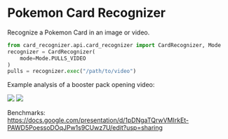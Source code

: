 # Pokemon Card Recognizer

Recognize a Pokemon Card in an image or video.

```python
from card_recognizer.api.card_recognizer import CardRecognizer, Mode 
recognizer = CardRecognizer(
    mode=Mode.PULLS_VIDEO
)
pulls = recognizer.exec("/path/to/video")
```

Example analysis of a booster pack opening video:

![](https://github.com/prateekt/pokemon-card-recognizer/blob/75409e8ecdc32256dfc4a0a8243782152fdd406b/example2.png?raw=true)
![](https://github.com/prateekt/pokemon-card-recognizer/blob/75409e8ecdc32256dfc4a0a8243782152fdd406b/example.png?raw=true)

Benchmarks: https://docs.google.com/presentation/d/1pDNgaTQrwVMIrkEt-PAWD5PoessoDOqJPw1s9CUwz7U/edit?usp=sharing


    
